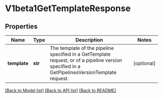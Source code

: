# V1beta1GetTemplateResponse

## Properties
Name | Type | Description | Notes
------------ | ------------- | ------------- | -------------
**template** | **str** | The template of the pipeline specified in a GetTemplate request, or of a pipeline version specified in a GetPipelinesVersionTemplate request. | [optional] 

[[Back to Model list]](../README.md#documentation-for-models) [[Back to API list]](../README.md#documentation-for-api-endpoints) [[Back to README]](../README.md)


